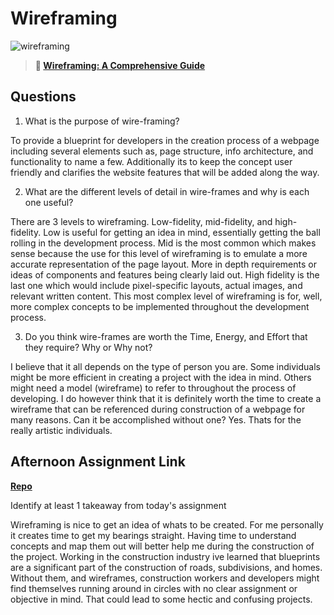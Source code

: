 # Wireframing

![wireframing](https://bcw.blob.core.windows.net/public/img/courses/2293087935019893)

> **📖 [Wireframing: A Comprehensive Guide](https://codeworksacademy.com/fs-student-guide/resources/wk1/06-Wireframing)**

## Questions

1. What is the purpose of wire-framing? 

To provide a blueprint for developers in the creation process of a webpage including several elements such as, page structure, info architecture, and functionality to name a few. Additionally its to keep the concept user friendly and clarifies the website features that will be added along the way. 

2. What are the different levels of detail in wire-frames and why is each one useful?

There are 3 levels to wireframing. Low-fidelity, mid-fidelity, and high-fidelity. Low is useful for getting an idea in mind, essentially getting the ball rolling in the development process. Mid is the most common which makes sense because the use for this level of wireframing is to emulate a more accurate representation of the page layout. More in depth requirements or ideas of components and features being clearly laid out. High fidelity is the last one which would include pixel-specific layouts, actual images, and relevant written content. This most complex level of wireframing is for, well, more complex concepts to be implemented throughout the development process. 

3. Do you think wire-frames are worth the Time, Energy, and Effort that they require? Why or Why not?

I believe that it all depends on the type of person you are. Some individuals might be more efficient in creating a project with the idea in mind. Others might need a model (wireframe) to refer to throughout the process of developing. I do however think that it is definitely worth the time to create a wireframe that can be referenced during construction of a webpage for many reasons. Can it be accomplished without one? Yes. Thats for the really artistic individuals.

## Afternoon Assignment Link

**[Repo](https://github.com/JeffreyWatson/architect-Dom-and-Jeff)**

Identify at least 1 takeaway from today's assignment

Wireframing is nice to get an idea of whats to be created. For me personally it creates time to get my bearings straight. Having time to understand concepts and map them out will better help me during the construction of the project. Working in the construction industry ive learned that blueprints are a significant part of the construction of roads, subdivisions, and homes. Without them, and wireframes, construction workers and developers might find themselves running around in circles with no clear assignment or objective in mind. That could lead to some hectic and confusing projects. 

